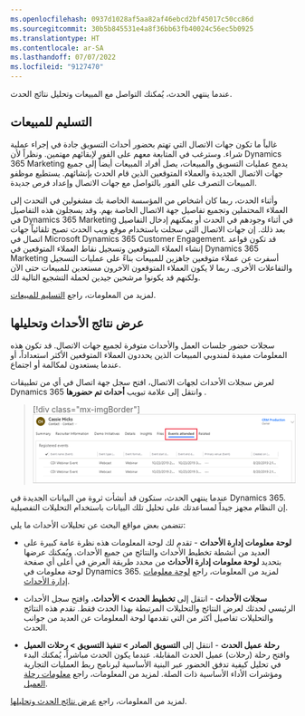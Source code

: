 ```yaml
---
ms.openlocfilehash: 0937d1028af5aa82af46ebcd2bf45017c50cc86d
ms.sourcegitcommit: 30b5b845531e4a8f36bb63fb40024c56ec5b0925
ms.translationtype: HT
ms.contentlocale: ar-SA
ms.lasthandoff: 07/07/2022
ms.locfileid: "9127470"
---
```

عندما ينتهي الحدث، يُمكنك التواصل مع المبيعات وتحليل نتائج الحدث.

## <a name="hand-off-to-sales"></a>التسليم للمبيعات

غالباً ما تكون جهات الاتصال التي تهتم بحضور أحداث التسويق جادة في إجراء عملية شراء. وسترغب في المتابعة معهم على الفور لإبقائهم مهتمين. ونظراً لأن Dynamics 365 Marketing يدمج عمليات التسويق والمبيعات، يصل أفراد المبيعات أيضاً إلى جميع جهات الاتصال الجديدة والعملاء المتوقعين الذين قام الحدث بإنشائهم. يستطيع موظفو المبيعات التصرف على الفور بالتواصل مع جهات الاتصال وإعداد فرص جديدة.

وأثناء الحدث، ربما كان أشخاص من المؤسسة الخاصة بك مشغولين في التحدث إلى العملاء المحتملين وتجميع تفاصيل جهة الاتصال الخاصة بهم.
وقد يسجلون هذه التفاصيل في Dynamics 365 Marketing في أثناء وجودهم في الحدث أو يمكنهم إدخال التفاصيل بعد ذلك. إن جهات الاتصال التي سجلت باستخدام موقع ويب الحدث تصبح تلقائياً جهات اتصال في Microsoft Dynamics 365 Customer Engagement. قد تكون قواعد إنشاء العملاء المتوقعين وتسجيل نقاط العملاء المتوقعين في Dynamics 365 Marketing أسفرت عن عملاء متوقعين جاهزين للمبيعات بناءً على عمليات التسجيل والتفاعلات الأخرى. ربما لا يكون العملاء المتوقعون الآخرون مستعدين للمبيعات حتى الآن ولكنهم قد يكونوا مرشحين جيدين لحملة التشجيع التالية لك.

لمزيد من المعلومات، راجع [‏‫التسليم للمبيعات‬](/dynamics365/marketing/followup-after-event?azure-portal=true#hand-off-to-sales).

## <a name="view-and-analyze-event-results"></a>عرض نتائج الأحداث وتحليلها

سجلات حضور جلسات العمل والأحداث متوفرة لجميع جهات الاتصال.
قد تكون هذه المعلومات مفيدة لمندوبي المبيعات الذين يحددون العملاء المتوقعين الأكثر استعداداً، أو عندما يستعدون لمكالمة أو اجتماع.

لعرض سجلات الأحداث لجهات الاتصال، افتح سجل جهة اتصال في أي من تطبيقات Dynamics 365 وانتقل إلى علامة تبويب **‏‫أحداث تم حضورها‬** .

> [!div class="mx-imgBorder"]
> [![لقطة شاشة لعلامة تبويب "‏‫أحداث تم حضورها‬" التي تستخدم لعرض سجلات الأحداث لجهات الاتصال.](../media/11-contact-events-attended-list.png)](../media/11-contact-events-attended-list.png#lightbox)

عندما ينتهي الحدث، ستكون قد أنشأت ثروة من البيانات الجديدة في Dynamics 365. إن النظام مجهز جيداً لمساعدتك على تحليل تلك البيانات باستخدام التحليلات التفصيلية.

تتضمن بعض مواقع البحث عن تحليلات الأحداث ما يلي:

-   **لوحة معلومات إدارة الأحداث** - تقدم لك لوحة المعلومات هذه نظرة عامة كبيرة على العديد من أنشطة تخطيط الأحداث والنتائج من جميع الأحداث. ويُمكنك عرضها بتحديد **لوحة معلومات إدارة الأحداث** من محدد طريقة العرض في أعلى أي صفحة لوحة معلومات في Dynamics
    365. لمزيد من المعلومات، راجع [لوحة معلومات إدارة الأحداث](/dynamics365/marketing/event-management-dashboard?azure-portal=true).

-   **سجلات الأحداث** - انتقل إلى **تخطيط الحدث > الأحداث**، وافتح سجل الأحداث الرئيسي لحدثك لعرض النتائج والتحليلات المرتبطة بهذا الحدث فقط. تقدم هذه النتائج والتحليلات تفاصيل أكثر من التي تقدمها لوحة المعلومات عن العديد من جوانب الحدث.

-   **رحلة عميل الحدث** - انتقل إلى **التسويق الصادر > تنفيذ التسويق > رحلات العميل** وافتح رحلة (رحلات) عميل الحدث المقابلة. عندما يكون الحدث مباشراً، يُمكنك البدء في تحليل كيفية تدفق الحضور عبر البنية الأساسية لبرنامج ربط العمليات التجارية ومؤشرات الأداء الأساسية ذات الصلة. لمزيد من المعلومات، راجع [معلومات رحلة العميل](/dynamics365/marketing/insights?azure-portal=true#customer-journey-insights).

لمزيد من المعلومات، راجع [عرض نتائج الحدث وتحليلها](/dynamics365/marketing/followup-after-event?azure-portal=true#view-and-analyze-event-results).
